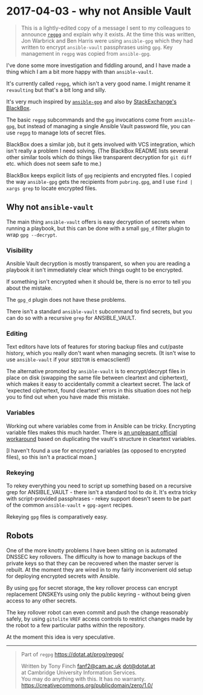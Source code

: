 2017-04-03 - why not Ansible Vault
==================================

> This is a lightly-edited copy of a message I sent to my colleagues
> to announce [`regpg`](https://dotat.at/prog/regpg/) and explain why
> it exists. At the time this was written, Jon Warbrick and Ben Harris
> were using `ansible-gpg` which they had written to encrypt
> `ansible-vault` passphrases using `gpg`. Key management in `regpg`
> was copied from `ansible-gpg`.

I've done some more investigation and fiddling around, and I have made a
thing which I am a bit more happy with than `ansible-vault`.

It's currently called `regpg`, which isn't a very good name. I might
rename it `revaulting` but that's a bit long and silly.

It's very much inspired by
[`ansible-gpg`](https://git.uis.cam.ac.uk/x/uis/u/jw35/ansible-gpg.git)
and also by
[StackExchange's BlackBox](https://github.com/StackExchange/blackbox).

The basic `regpg` subcommands and the `gpg` invocations come from
`ansible-gpg`, but instead of managing a single Ansible Vault password
file, you can use `regpg` to manage lots of secret files.

BlackBox does a similar job, but it gets involved with VCS integration,
which isn't really a problem I need solving. (The BlackBox README lists
several other similar tools which do things like transparent decryption
for `git diff` etc. which does not seem safe to me.)

BlackBox keeps explicit lists of `gpg` recipients and encrypted files. I
copied the way `ansible-gpg` gets the recipients from `pubring.gpg`, and I
use `find | xargs grep` to locate encrypted files.

## Why not `ansible-vault`

The main thing `ansible-vault` offers is easy decryption of secrets when
running a playbook, but this can be done with a small `gpg_d` filter
plugin to wrap `gpg --decrypt`.

### Visibility

Ansible Vault decryption is mostly transparent, so when you are
reading a playbook it isn't immediately clear which things ought to be
encrypted.

If something isn't encrypted when it should be, there is no error to tell
you about the mistake.

The `gpg_d` plugin does not have these problems.

There isn't a standard `ansible-vault` subcommand to find secrets, but you
can do so with a recursive `grep` for ANSIBLE_VAULT.

### Editing

Text editors have lots of features for storing backup files and cut/paste
history, which you really don't want when managing secrets. (It isn't wise
to use `ansible-vault` if your `$EDITOR` is emacsclient!)

The alternative promoted by `ansible-vault` is to encrypt/decrypt
files in place on disk (swapping the same file between cleartext and
ciphertext), which makes it easy to accidentally commit a cleartext
secret. The lack of 'expected ciphertext, found cleartext' errors in
this situation does not help you to find out when you have made this
mistake.

### Variables

Working out where variables come from in Ansible can be tricky. Encrypting
variable files makes this much harder. There is
[an unpleasant official workaround](http://docs.ansible.com/ansible/playbooks_best_practices.html#best-practices-for-variables-and-vaults)
based on duplicating the vault's structure in cleartext variables.

[I haven't found a use for encrypted variables (as opposed to encrypted
files), so this isn't a practical moan.]

### Rekeying

To rekey everything you need to script up something based on a recursive
grep for ANSIBLE_VAULT - there isn't a standard tool to do it. It's extra
tricky with script-provided passphrases - rekey support doesn't seem to be
part of the common `ansible-vault` + `gpg-agent` recipes.

Rekeying `gpg` files is comparatively easy.

## Robots

One of the more knotty problems I have been sitting on is automated
DNSSEC key rollovers. The difficulty is how to manage backups of the
private keys so that they can be recovered when the master server is
rebuilt. At the moment they are wired in to my fairly inconvenient old
setup for deploying encrypted secrets with Ansible.

By using `gpg` for secret storage, the key rollover process can encrypt
replacement DNSKEYs using only the public keyring - without being given
access to any other secrets.

The key rollover robot can even commit and push the change reasonably
safely, by using `gitolite` `VREF` access controls to restrict changes
made by the robot to a few particular paths within the repository.

At the moment this idea is very speculative.


---------------------------------------------------------------------------

> Part of `regpg` <https://dotat.at/prog/regpg/>
>
> Written by Tony Finch <fanf2@cam.ac.uk> <dot@dotat.at>  
> at Cambridge University Information Services.  
> You may do anything with this. It has no warranty.  
> <https://creativecommons.org/publicdomain/zero/1.0/>
